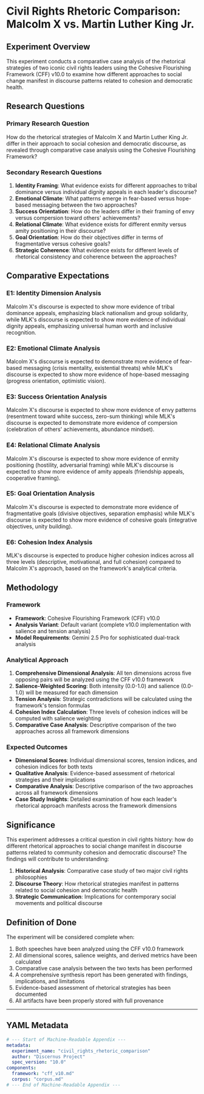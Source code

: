# Civil Rights Rhetoric Comparison: Malcolm X vs. Martin Luther King Jr.

## Experiment Overview

This experiment conducts a comparative case analysis of the rhetorical strategies of two iconic civil rights leaders using the Cohesive Flourishing Framework (CFF) v10.0 to examine how different approaches to social change manifest in discourse patterns related to cohesion and democratic health.

## Research Questions

### Primary Research Question
How do the rhetorical strategies of Malcolm X and Martin Luther King Jr. differ in their approach to social cohesion and democratic discourse, as revealed through comparative case analysis using the Cohesive Flourishing Framework?

### Secondary Research Questions
1. **Identity Framing**: What evidence exists for different approaches to tribal dominance versus individual dignity appeals in each leader's discourse?
2. **Emotional Climate**: What patterns emerge in fear-based versus hope-based messaging between the two approaches?
3. **Success Orientation**: How do the leaders differ in their framing of envy versus compersion toward others' achievements?
4. **Relational Climate**: What evidence exists for different enmity versus amity positioning in their discourse?
5. **Goal Orientation**: How do their objectives differ in terms of fragmentative versus cohesive goals?
6. **Strategic Coherence**: What evidence exists for different levels of rhetorical consistency and coherence between the approaches?

## Comparative Expectations

### E1: Identity Dimension Analysis
Malcolm X's discourse is expected to show more evidence of tribal dominance appeals, emphasizing black nationalism and group solidarity, while MLK's discourse is expected to show more evidence of individual dignity appeals, emphasizing universal human worth and inclusive recognition.

### E2: Emotional Climate Analysis
Malcolm X's discourse is expected to demonstrate more evidence of fear-based messaging (crisis mentality, existential threats) while MLK's discourse is expected to show more evidence of hope-based messaging (progress orientation, optimistic vision).

### E3: Success Orientation Analysis
Malcolm X's discourse is expected to show more evidence of envy patterns (resentment toward white success, zero-sum thinking) while MLK's discourse is expected to demonstrate more evidence of compersion (celebration of others' achievements, abundance mindset).

### E4: Relational Climate Analysis
Malcolm X's discourse is expected to show more evidence of enmity positioning (hostility, adversarial framing) while MLK's discourse is expected to show more evidence of amity appeals (friendship appeals, cooperative framing).

### E5: Goal Orientation Analysis
Malcolm X's discourse is expected to demonstrate more evidence of fragmentative goals (divisive objectives, separation emphasis) while MLK's discourse is expected to show more evidence of cohesive goals (integrative objectives, unity building).

### E6: Cohesion Index Analysis
MLK's discourse is expected to produce higher cohesion indices across all three levels (descriptive, motivational, and full cohesion) compared to Malcolm X's approach, based on the framework's analytical criteria.

## Methodology

### Framework
- **Framework**: Cohesive Flourishing Framework (CFF) v10.0
- **Analysis Variant**: Default variant (complete v10.0 implementation with salience and tension analysis)
- **Model Requirements**: Gemini 2.5 Pro for sophisticated dual-track analysis

### Analytical Approach
1. **Comprehensive Dimensional Analysis**: All ten dimensions across five opposing pairs will be analyzed using the CFF v10.0 framework
2. **Salience-Weighted Scoring**: Both intensity (0.0-1.0) and salience (0.0-1.0) will be measured for each dimension
3. **Tension Analysis**: Strategic contradictions will be calculated using the framework's tension formulas
4. **Cohesion Index Calculation**: Three levels of cohesion indices will be computed with salience weighting
5. **Comparative Case Analysis**: Descriptive comparison of the two approaches across all framework dimensions

### Expected Outcomes
- **Dimensional Scores**: Individual dimensional scores, tension indices, and cohesion indices for both texts
- **Qualitative Analysis**: Evidence-based assessment of rhetorical strategies and their implications
- **Comparative Analysis**: Descriptive comparison of the two approaches across all framework dimensions
- **Case Study Insights**: Detailed examination of how each leader's rhetorical approach manifests across the framework dimensions

## Significance

This experiment addresses a critical question in civil rights history: how do different rhetorical approaches to social change manifest in discourse patterns related to community cohesion and democratic discourse? The findings will contribute to understanding:

1. **Historical Analysis**: Comparative case study of two major civil rights philosophies
2. **Discourse Theory**: How rhetorical strategies manifest in patterns related to social cohesion and democratic health
3. **Strategic Communication**: Implications for contemporary social movements and political discourse

## Definition of Done

The experiment will be considered complete when:
1. Both speeches have been analyzed using the CFF v10.0 framework
2. All dimensional scores, salience weights, and derived metrics have been calculated
3. Comparative case analysis between the two texts has been performed
4. A comprehensive synthesis report has been generated with findings, implications, and limitations
5. Evidence-based assessment of rhetorical strategies has been documented
6. All artifacts have been properly stored with full provenance

---

## YAML Metadata

```yaml
# --- Start of Machine-Readable Appendix ---
metadata:
  experiment_name: "civil_rights_rhetoric_comparison"
  author: "Discernus Project"
  spec_version: "10.0"
components:
  framework: "cff_v10.md"
  corpus: "corpus.md"
# --- End of Machine-Readable Appendix ---
```
